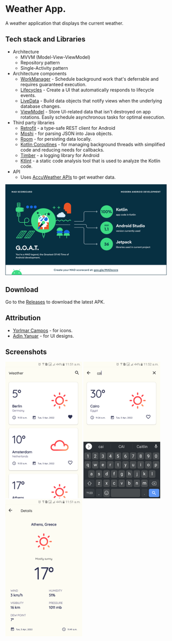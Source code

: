 # Weather App.
A weather application that displays the current weather.

## Tech stack and Libraries
* Architecture
  * MVVM (Model-View-ViewModel)
  * Repository pattern
  * Single-Activity pattern
* Architecture components
  * [WorkManager](https://developer.android.com/topic/libraries/architecture/workmanager) - Schedule background work that's deferrable and requires guaranteed execution.
  * [Lifecycles](https://developer.android.com/topic/libraries/architecture/lifecycle) - Create a UI that automatically responds to lifecycle events.
  * [LiveData](https://developer.android.com/topic/libraries/architecture/livedata) - Build data objects that notify views when the underlying database changes.
  * [ViewModel](https://developer.android.com/topic/libraries/architecture/viewmodel) - Store UI-related data that isn't destroyed on app rotations. Easily schedule asynchronous tasks for optimal execution.
* Third party libraries 
  * [Retrofit](https://square.github.io/retrofit/) - a type-safe REST client for Android
  * [Moshi](https://github.com/square/moshi) - for parsing JSON into Java objects.
  * [Room](https://github.com/square/moshi) - for persisting data locally.
  * [Kotlin Coroutines](https://kotlinlang.org/docs/coroutines-overview.html) - for managing background threads with simplified code and reducing needs for callbacks.
  * [Timber](https://github.com/JakeWharton/timber) - a logging library for Android
  * [Ktlint](https://github.com/JakeWharton/timber) - a static code analysis tool that is used to analyze the Kotlin code.
 * API
   * Uses [AccuWeather APIs](https://developer.accuweather.com/) to get weather data.
 
<div>
 <img src="screenshots/summary.png">
</div>

 ## Download
 Go to the [Releases](https://github.com/davidwekesar/weather-app/releases) to download the latest APK.
 ## Attribution
 * [Yorlmar Campos](https://iconstore.co/author/yorlmar-campos) - for icons.
 * [Adin Yanuar](https://dribbble.com/adinyanuar7) - for UI designs.

## Screenshots
<div>
  <img src="screenshots/home_screen.png" width="240">
  <img src="screenshots/search_screen.png" width="240">
  <img src="screenshots/details_screen.png" width="240">
</div>
